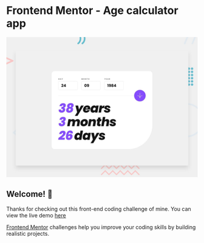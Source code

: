 # Frontend Mentor - Age calculator app

![Design preview for the Age calculator app coding challenge](./public/desktop-preview.jpg)

## Welcome! 👋

Thanks for checking out this front-end coding challenge of mine. You can view the live demo [here](https://age-calculator-rosy-beta.vercel.app/)

[Frontend Mentor](https://www.frontendmentor.io) challenges help you improve your coding skills by building realistic projects.

